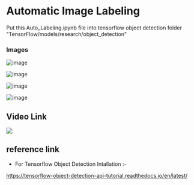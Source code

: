 # Automatic Image Labeling

Put this Auto_Labeling.ipynb file into tensorflow object detection folder "TensorFlow/models/research/object_detection"

### Images

![image](https://github.com/aayushrai/Auto_Image_Labeling/blob/master/image/4.png)

![image](https://github.com/aayushrai/Auto_Image_Labeling/blob/master/image/3.png)

![image](https://github.com/aayushrai/Auto_Image_Labeling/blob/master/image/2.png)

![image](https://github.com/aayushrai/Auto_Image_Labeling/blob/master/image/1.png)


## Video Link
[![](http://img.youtube.com/vi/-_l3ULP40Sg/0.jpg)](http://www.youtube.com/watch?v=-_l3ULP40Sg "")

## reference link

* For Tensorflow Object Detection Intallation :-

https://tensorflow-object-detection-api-tutorial.readthedocs.io/en/latest/



